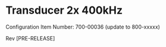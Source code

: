 # Transducer 2x 400kHz
Configuration Item Number: 700-00036 (update to 800-xxxxx)

Rev [PRE-RELEASE]
